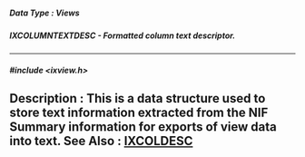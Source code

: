 ##### Data Type : Views
##### IXCOLUMNTEXTDESC - Formatted column text descriptor.
---
##### #include <ixview.h>
**Description :**
This is a data structure used to store text information extracted from the NIF 
Summary information for exports of view data into text.
**See Also :**
[IXCOLDESC](D:/md_files/IXCOLDESC.md)
---
